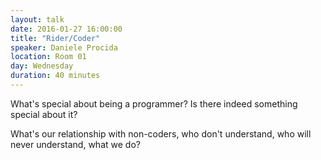 ```yaml
---
layout: talk
date: 2016-01-27 16:00:00
title: "Rider/Coder"
speaker: Daniele Procida
location: Room 01
day: Wednesday
duration: 40 minutes
---
```


What's special about being a programmer? Is there indeed something special about it?

What's our relationship with non-coders, who don't understand, who will never understand, what we do?
